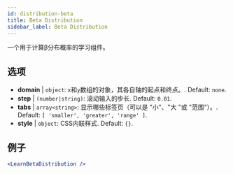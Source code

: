 ```yaml
---
id: distribution-beta
title: Beta Distribution
sidebar_label: Beta Distribution
---
```


一个用于计算β分布概率的学习组件。

## 选项

* __domain__ | `object`: `x`和`y`数组的对象，其各自轴的起点和终点。. Default: `none`.
* __step__ | `(number|string)`: 滚动输入的步长. Default: `0.01`.
* __tabs__ | `array<string>`: 显示哪些标签页（可以是 "小"、"大 "或 "范围"）。. Default: `[
  'smaller',
  'greater',
  'range'
]`.
* __style__ | `object`: CSS内联样式. Default: `{}`.


## 例子

```jsx live
<LearnBetaDistribution />
```

